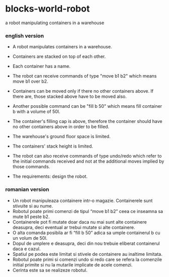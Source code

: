 # blocks-world-robot
a robot manipulating containers in a warehouse

### english version

* A robot manipulates containers in a warehouse.

* Containers are stacked on top of each other.
* Each container has a name.
* The robot can receive commands of type "move b1 b2" which means move b1 over b2.
* Containers can be moved only if there no other containers above. If there are, those stacked above have to be moved also.

* Another possible command can be "fill b 50" which means fill container b with a volume of 50l.
* The container's filling cap is above, therefore the container should have no other containers above in order to be filled.
* The warehouse's ground floor space is limited.

* The containers' stack height is limited.
* The robot can also receive commands of type undo/redo which refer to the initial commands received and not at the additional moves implied by those commands.

* The requirements: design the robot.

### romanian version

* Un robot manipuleaza containere intr-o magazie. Containerele sunt stivuite si au nume. 
* Robotul poate primi comenzi de tipul “move b1 b2” ceea ce inseamna sa mute b1 peste b2.
* Containerele pot fi mutate doar daca nu mai sunt alte containere deasupra, deci eventual ar trebui mutate si alte containere.
* O alta comanda posibila ar fi “fill b 50” adica sa umple containerul b cu un volum de 50l. 
* Dopul de umplere e deasupra, deci din nou trebuie eliberat containerul daca e cazul.
* Spatiul pe podea este limitat si stivele de containere au inaltime limitata.
* Robotul poate primi si comenzi undo si redo care se refera la comenzile initial primite si nu la mutarile implicate de acele comenzi.
* Cerinta este sa se realizeze robotul.
